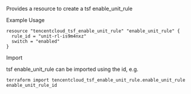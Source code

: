 Provides a resource to create a tsf enable_unit_rule

Example Usage

```hcl
resource "tencentcloud_tsf_enable_unit_rule" "enable_unit_rule" {
  rule_id = "unit-rl-is9m4nxz"
  switch = "enabled"
}
```

Import

tsf enable_unit_rule can be imported using the id, e.g.

```
terraform import tencentcloud_tsf_enable_unit_rule.enable_unit_rule enable_unit_rule_id
```